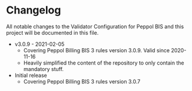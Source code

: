 # Changelog

All notable changes to the Validator Configuration for Peppol BIS and this project will be documented in this file.

* v3.0.9 - 2021-02-05
    * Covering Peppol Billing BIS 3 rules version 3.0.9. Valid since 2020-11-16
    * Heavily simplified the content of the repository to only contain the mandatory stuff.
* Initial release
    * Covering Peppol Billing BIS 3 rules version 3.0.7
